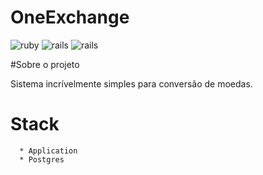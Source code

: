 **OneExchange**
===================

![ruby](https://img.shields.io/badge/Ruby-2.4.1-red.svg)
![rails](https://img.shields.io/badge/Rails-5.1.0-red.svg)
![rails](https://img.shields.io/docker/automated/jrottenberg/ffmpeg.svg)

#Sobre o projeto

Sistema incrívelmente simples para conversão de moedas.

# Stack
```
  * Application  
  * Postgres
```

